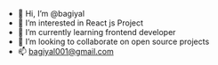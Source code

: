 - 👋 Hi, I’m @bagiyal
- 👀 I’m interested in React js Project
- 🌱 I’m currently learning frontend developer 
- 💞️ I’m looking to collaborate on open source projects
- 📫 bagiyal001@gmail.com

<!---
bagiyal/bagiyal is a ✨ special ✨ repository because its `README.md` (this file) appears on your GitHub profile.
You can click the Preview link to take a look at your changes.
--->
